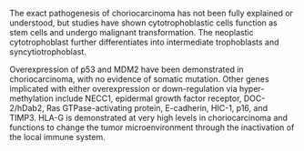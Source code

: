 The exact pathogenesis of choriocarcinoma has not been fully explained or understood, but studies have shown cytotrophoblastic cells function as stem cells and undergo malignant transformation. The neoplastic cytotrophoblast further differentiates into intermediate trophoblasts and syncytiotrophoblast.

Overexpression of p53 and MDM2 have been demonstrated in choriocarcinoma, with no evidence of somatic mutation. Other genes implicated with either overexpression or down-regulation via hyper-methylation include NECC1, epidermal growth factor receptor, DOC-2/hDab2, Ras GTPase-activating protein, E-cadherin, HIC-1, p16, and TIMP3. HLA-G is demonstrated at very high levels in choriocarcinoma and functions to change the tumor microenvironment through the inactivation of the local immune system.